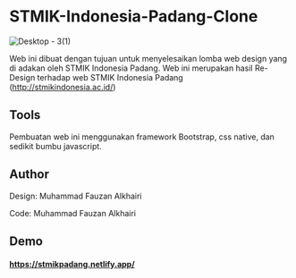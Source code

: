 # STMIK-Indonesia-Padang-Clone
![Desktop - 3(1)](https://user-images.githubusercontent.com/61617504/155886369-9b64d65b-0ef6-4065-962f-4eb65b97adc3.jpg)

Web ini dibuat dengan tujuan untuk menyelesaikan lomba web design yang di adakan oleh STMIK Indonesia Padang. Web ini merupakan hasil Re-Design terhadap web STMIK Indonesia Padang (http://stmikindonesia.ac.id/)

## Tools
Pembuatan web ini menggunakan framework Bootstrap, css native, dan sedikit bumbu javascript.

## Author
Design: Muhammad Fauzan Alkhairi
<p>Code: Muhammad Fauzan Alkhairi</p>

## Demo
#### https://stmikpadang.netlify.app/
